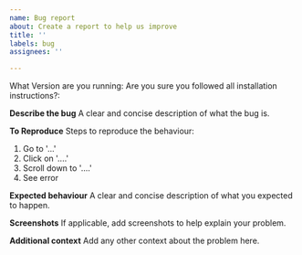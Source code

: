 ```yaml
---
name: Bug report
about: Create a report to help us improve
title: ''
labels: bug
assignees: ''

---
```


What Version are you running: 
Are you sure you followed all installation instructions?:

**Describe the bug**
A clear and concise description of what the bug is.

**To Reproduce**
Steps to reproduce the behaviour:
1. Go to '...'
2. Click on '....'
3. Scroll down to '....'
4. See error

**Expected behaviour**
A clear and concise description of what you expected to happen.

**Screenshots**
If applicable, add screenshots to help explain your problem.

**Additional context**
Add any other context about the problem here.
